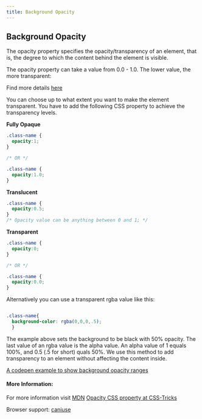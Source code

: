 ```yaml
---
title: Background Opacity
---
```

## Background Opacity

The opacity property specifies the opacity/transparency of an element, that is, the degree to which the content behind the element is visible.

The opacity property can take a value from 0.0 - 1.0. The lower value, the more transparent:

Find more details <a href='https://www.w3schools.com/css/css_image_transparency.asp' target='_blank' rel='nofollow'>here</a>

You can choose up to what extent you want to make the element transparent.
You have to add the following CSS property to achieve the transparency levels.

**Fully Opaque**
```css
.class-name {
  opacity:1;
}

/* OR */

.class-name {
  opacity:1.0;
}
```
**Translucent**
```css
.class-name {
  opacity:0.5;
}
/* Opacity value can be anything between 0 and 1; */
```
**Transparent**
```css
.class-name {
  opacity:0;
}

/* OR */

.class-name {
  opacity:0.0;
}
```
Alternatively you can use a transparent rgba value like this:
```css

.class-name{
  background-color: rgba(0,0,0,.5);
  }
 ```
The example above sets the background to be black with 50% opacity. The last value of an rgba value is the alpha value. An alpha value of 1 equals 100%, and 0.5 (.5 for short) quals 50%. We use this method to add transparency to an element without affecting the content inside.

[A codepen example to show background opacity ranges](https://codepen.io/lvcoulter/full/dVrwmK/)


#### More Information:
For more information visit [MDN](https://developer.mozilla.org/en-US/docs/Web/CSS/opacity)
[Opacity CSS property at CSS-Tricks](https://css-tricks.com/almanac/properties/o/opacity/)

Browser support: <a href= 'https://caniuse.com/#search=opacity' target= '_blank' rel= 'nofollow'>caniuse</a>
